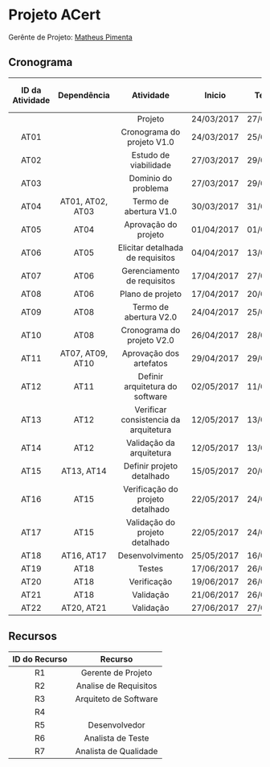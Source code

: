 # Projeto ACert

Gerênte de Projeto: [Matheus Pimenta](https://github.com/matheuspiment)

## Cronograma

| ID da Atividade | Dependência | Atividade | Inicio | Término | Tempo Previsto (dias) | Recurso |
|:---------------:|:-----------:|:---------:|:------:|:-------:|:---------------------:|:-------:|
|      |                  | Projeto                          | 24/03/2017 | 27/06/2017 | 95 |   |
| AT01 |                  | Cronograma do projeto V1.0       | 24/03/2017 | 25/03/2017 | 2 | R1 |
| AT02 |                  | Estudo de viabilidade            | 27/03/2017 | 29/03/2017 | 3 | R1, R2, R3, R4 |
| AT03 |                  | Dominio do problema              | 27/03/2017 | 29/03/2017 | 3 | R1, R2 |
| AT04 | AT01, AT02, AT03 | Termo de abertura V1.0           | 30/03/2017 | 31/03/2017 | 2 | R1 |
| AT05 | AT04             | Aprovação do projeto             | 01/04/2017 | 01/04/2017 | 1 | R1 |
| AT06 | AT05             | Elicitar detalhada de requisitos | 04/04/2017 | 13/03/2017 | 10 | R2 |
| AT07 | AT06             | Gerenciamento de requisitos      | 17/04/2017 | 27/06/2017 | 71 | R2 |
| AT08 | AT06             | Plano de projeto                 | 17/04/2017 | 20/04/2017 | 4 | R1 |
| AT09 | AT08             | Termo de abertura V2.0           | 24/04/2017 | 25/04/2017 | 2 | R1 |
| AT10 | AT08             | Cronograma do projeto V2.0       | 26/04/2017 | 28/04/2017 | 3 | R1 |
| AT11 | AT07, AT09, AT10 | Aprovação dos artefatos          | 29/04/2017 | 29/04/2017 | 1 | R1 |
| AT12 | AT11             | Definir arquitetura do software  | 02/05/2017 | 11/05/2017 | 9 | R3 |
| AT13 | AT12             | Verificar consistencia da arquitetura | 12/05/2017 | 13/05/2017 | 2 | R7 |
| AT14 | AT12             | Validação da arquitetura         | 12/05/2017 | 13/05/2017 | 2 | R1, R4, R5, R6 |
| AT15 | AT13, AT14       | Definir projeto detalhado        | 15/05/2017 | 20/05/2017 | 6 | R4 |
| AT16 | AT15             | Verificação do projeto detalhado | 22/05/2017 | 24/05/2017 | 3 | R7 |
| AT17 | AT15             | Validação do projeto detalhado   | 22/05/2017 | 24/05/2017 | 3 | R1, R5, R6 |
| AT18 | AT16, AT17       | Desenvolvimento                  | 25/05/2017 | 16/06/2017 | 19 | R5 |
| AT19 | AT18             | Testes                           | 17/06/2017 | 26/06/2017 | 8 | R5, R6 |
| AT20 | AT18             | Verificação                      | 19/06/2017 | 26/06/2017 | 7 | R7 |
| AT21 | AT18             | Validação                        | 21/06/2017 | 26/06/2017 | 5 | Cliente |
| AT22 | AT20, AT21       | Validação                        | 27/06/2017 | 27/06/2017 | 1 | R1 |

## Recursos

| ID do Recurso | Recurso |
|:-------------:|:-------:|
| R1 | Gerente de Projeto |
| R2 | Analise de Requisitos |
| R3 | Arquiteto de Software |
| R4 |  |
| R5 | Desenvolvedor |
| R6 | Analista de Teste |
| R7 | Analista de Qualidade |
